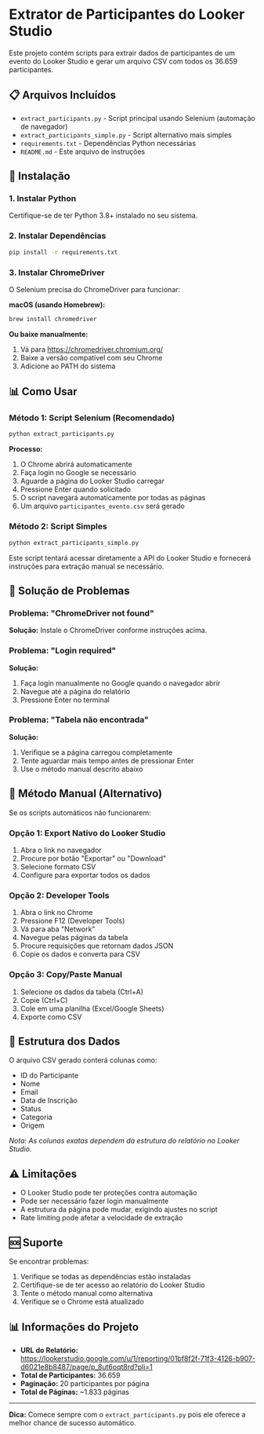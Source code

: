 # Extrator de Participantes do Looker Studio

Este projeto contém scripts para extrair dados de participantes de um evento do Looker Studio e gerar um arquivo CSV com todos os 36.659 participantes.

## 📋 Arquivos Incluídos

- `extract_participants.py` - Script principal usando Selenium (automação de navegador)
- `extract_participants_simple.py` - Script alternativo mais simples
- `requirements.txt` - Dependências Python necessárias
- `README.md` - Este arquivo de instruções

## 🚀 Instalação

### 1. Instalar Python
Certifique-se de ter Python 3.8+ instalado no seu sistema.

### 2. Instalar Dependências
```bash
pip install -r requirements.txt
```

### 3. Instalar ChromeDriver
O Selenium precisa do ChromeDriver para funcionar:

**macOS (usando Homebrew):**
```bash
brew install chromedriver
```

**Ou baixe manualmente:**
1. Vá para https://chromedriver.chromium.org/
2. Baixe a versão compatível com seu Chrome
3. Adicione ao PATH do sistema

## 📊 Como Usar

### Método 1: Script Selenium (Recomendado)

```bash
python extract_participants.py
```

**Processo:**
1. O Chrome abrirá automaticamente
2. Faça login no Google se necessário
3. Aguarde a página do Looker Studio carregar
4. Pressione Enter quando solicitado
5. O script navegará automaticamente por todas as páginas
6. Um arquivo `participantes_evento.csv` será gerado

### Método 2: Script Simples

```bash
python extract_participants_simple.py
```

Este script tentará acessar diretamente a API do Looker Studio e fornecerá instruções para extração manual se necessário.

## 🔧 Solução de Problemas

### Problema: "ChromeDriver not found"
**Solução:** Instale o ChromeDriver conforme instruções acima.

### Problema: "Login required"
**Solução:** 
1. Faça login manualmente no Google quando o navegador abrir
2. Navegue até a página do relatório
3. Pressione Enter no terminal

### Problema: "Tabela não encontrada"
**Solução:**
1. Verifique se a página carregou completamente
2. Tente aguardar mais tempo antes de pressionar Enter
3. Use o método manual descrito abaixo

## 📝 Método Manual (Alternativo)

Se os scripts automáticos não funcionarem:

### Opção 1: Export Nativo do Looker Studio
1. Abra o link no navegador
2. Procure por botão "Exportar" ou "Download"
3. Selecione formato CSV
4. Configure para exportar todos os dados

### Opção 2: Developer Tools
1. Abra o link no Chrome
2. Pressione F12 (Developer Tools)
3. Vá para aba "Network"
4. Navegue pelas páginas da tabela
5. Procure requisições que retornam dados JSON
6. Copie os dados e converta para CSV

### Opção 3: Copy/Paste Manual
1. Selecione os dados da tabela (Ctrl+A)
2. Copie (Ctrl+C)
3. Cole em uma planilha (Excel/Google Sheets)
4. Exporte como CSV

## 📁 Estrutura dos Dados

O arquivo CSV gerado conterá colunas como:
- ID do Participante
- Nome
- Email
- Data de Inscrição
- Status
- Categoria
- Origem

*Nota: As colunas exatas dependem da estrutura do relatório no Looker Studio.*

## ⚠️ Limitações

- O Looker Studio pode ter proteções contra automação
- Pode ser necessário fazer login manualmente
- A estrutura da página pode mudar, exigindo ajustes no script
- Rate limiting pode afetar a velocidade de extração

## 🆘 Suporte

Se encontrar problemas:
1. Verifique se todas as dependências estão instaladas
2. Certifique-se de ter acesso ao relatório do Looker Studio
3. Tente o método manual como alternativa
4. Verifique se o Chrome está atualizado

## 📊 Informações do Projeto

- **URL do Relatório:** https://lookerstudio.google.com/u/1/reporting/01bf8f2f-71f3-4126-b907-d6021e8b8487/page/p_8ut6oqt8rd?pli=1
- **Total de Participantes:** 36.659
- **Paginação:** 20 participantes por página
- **Total de Páginas:** ~1.833 páginas

---

**Dica:** Comece sempre com o `extract_participants.py` pois ele oferece a melhor chance de sucesso automático.